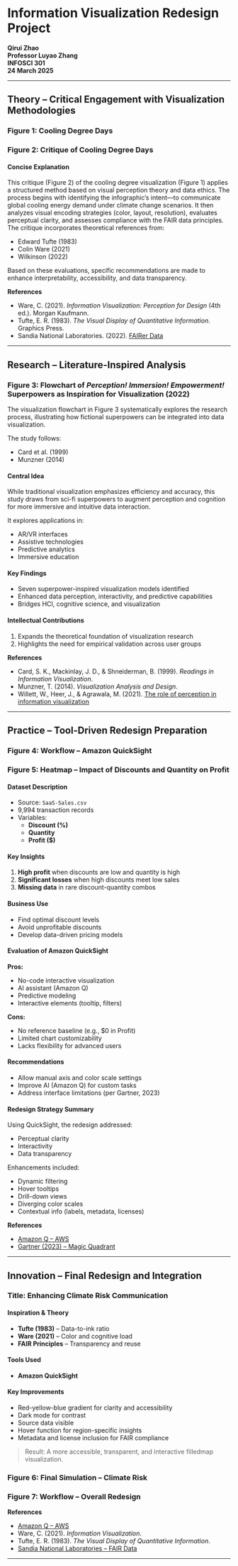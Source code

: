 # Information Visualization Redesign Project

**Qirui Zhao**  
**Professor Luyao Zhang**  
**INFOSCI 301**  
**24 March 2025**

---

## Theory – Critical Engagement with Visualization Methodologies

### Figure 1: Cooling Degree Days  
### Figure 2: Critique of Cooling Degree Days

#### Concise Explanation

This critique (Figure 2) of the cooling degree visualization (Figure 1) applies a structured method based on visual perception theory and data ethics. The process begins with identifying the infographic’s intent—to communicate global cooling energy demand under climate change scenarios. It then analyzes visual encoding strategies (color, layout, resolution), evaluates perceptual clarity, and assesses compliance with the FAIR data principles. The critique incorporates theoretical references from:

- Edward Tufte (1983)  
- Colin Ware (2021)  
- Wilkinson (2022)

Based on these evaluations, specific recommendations are made to enhance interpretability, accessibility, and data transparency.

**References**  
- Ware, C. (2021). *Information Visualization: Perception for Design* (4th ed.). Morgan Kaufmann.  
- Tufte, E. R. (1983). *The Visual Display of Quantitative Information*. Graphics Press.  
- Sandia National Laboratories. (2022). [FAIRer Data](https://www.sandia.gov/fairer-data)

---

## Research – Literature-Inspired Analysis

### Figure 3: Flowchart of *Perception! Immersion! Empowerment!* Superpowers as Inspiration for Visualization (2022)

The visualization flowchart in Figure 3 systematically explores the research process, illustrating how fictional superpowers can be integrated into data visualization.

The study follows:
- Card et al. (1999)
- Munzner (2014)

#### Central Idea

While traditional visualization emphasizes efficiency and accuracy, this study draws from sci-fi superpowers to augment perception and cognition for more immersive and intuitive data interaction.

It explores applications in:
- AR/VR interfaces  
- Assistive technologies  
- Predictive analytics  
- Immersive education  

#### Key Findings

- Seven superpower-inspired visualization models identified
- Enhanced data perception, interactivity, and predictive capabilities
- Bridges HCI, cognitive science, and visualization

#### Intellectual Contributions

1. Expands the theoretical foundation of visualization research  
2. Highlights the need for empirical validation across user groups  

**References**  
- Card, S. K., Mackinlay, J. D., & Shneiderman, B. (1999). *Readings in Information Visualization*.  
- Munzner, T. (2014). *Visualization Analysis and Design*.  
- Willett, W., Heer, J., & Agrawala, M. (2021). [The role of perception in information visualization](https://doi.org/10.1109/TVCG.2021.3049999)

---

## Practice – Tool-Driven Redesign Preparation

### Figure 4: Workflow – Amazon QuickSight  
### Figure 5: Heatmap – Impact of Discounts and Quantity on Profit

#### Dataset Description

- Source: `SaaS-Sales.csv`  
- 9,994 transaction records  
- Variables:
  - **Discount (%)**
  - **Quantity**
  - **Profit ($)**

#### Key Insights

1. **High profit** when discounts are low and quantity is high  
2. **Significant losses** when high discounts meet low sales  
3. **Missing data** in rare discount-quantity combos

#### Business Use

- Find optimal discount levels  
- Avoid unprofitable discounts  
- Develop data-driven pricing models

#### Evaluation of Amazon QuickSight

**Pros:**
- No-code interactive visualization  
- AI assistant (Amazon Q)  
- Predictive modeling  
- Interactive elements (tooltip, filters)

**Cons:**
- No reference baseline (e.g., $0 in Profit)  
- Limited chart customizability  
- Lacks flexibility for advanced users

#### Recommendations

- Allow manual axis and color scale settings  
- Improve AI (Amazon Q) for custom tasks  
- Address interface limitations (per Gartner, 2023)

#### Redesign Strategy Summary

Using QuickSight, the redesign addressed:
- Perceptual clarity  
- Interactivity  
- Data transparency

Enhancements included:
- Dynamic filtering  
- Hover tooltips  
- Drill-down views  
- Diverging color scales  
- Contextual info (labels, metadata, licenses)

**References**  
- [Amazon Q – AWS](https://aws.amazon.com/cn/q/)  
- [Gartner (2023) – Magic Quadrant](https://www.gartner.com)  

---

## Innovation – Final Redesign and Integration

### Title: **Enhancing Climate Risk Communication**

#### Inspiration & Theory

- **Tufte (1983)** – Data-to-ink ratio  
- **Ware (2021)** – Color and cognitive load  
- **FAIR Principles** – Transparency and reuse

#### Tools Used

- **Amazon QuickSight**

#### Key Improvements

- Red-yellow-blue gradient for clarity and accessibility  
- Dark mode for contrast  
- Source data visible  
- Hover function for region-specific insights  
- Metadata and license inclusion for FAIR compliance  

> Result: A more accessible, transparent, and interactive filledmap visualization.

### Figure 6: Final Simulation – Climate Risk  
### Figure 7: Workflow – Overall Redesign

**References**  
- [Amazon Q – AWS](https://aws.amazon.com/cn/q/)  
- Ware, C. (2021). *Information Visualization*.  
- Tufte, E. R. (1983). *The Visual Display of Quantitative Information*.  
- [Sandia National Laboratories – FAIR Data](https://www.sandia.gov/fairer-data)

---
